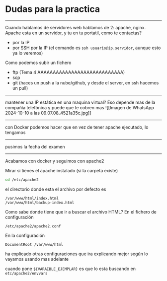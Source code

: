 # Dudas para la practica

---
Cuando hablamos de servidores web hablamos de 2: apache, nginx.
Apache esta en un servidor, y tu en tu portatil, como te contactas?
- por la IP
- por SSH por la IP (el comando es `ssh usuario@ip.servidor`, aunque esto ya lo veremos)

Como podemos subir un fichero
- ftp (Tema 4 AAAAAAAAAAAAAAAAAAAAAAAAAAAA)
- scp
- git (haces un push a la nube/github, y desde el server, en ssh hacemos un pull)


---

mantener una IP estática en una maquina virtual?
Eso depende mas de la compañía telefónica y puede que te cobren mas
![[Imagen de WhatsApp 2024-10-10 a las 09.07.08_4521a35c.jpg]]

---

con Docker podemos hacer que en vez de tener apache ejecutado, lo tengamos

---

pusimos la fecha del examen

---

Acabamos con docker y seguimos con apache2

Mirar si tienes el apache instalado (si la carpeta existe)
```bash
cd /etc/apache2
```

el directorio donde esta el archivo por defecto es 
```
/var/www/html/index.html
/var/www/html/backup-index.html
```

Como sabe donde tiene que ir a buscar el archivo HTML?
En el fichero de configuración

```
/etc/apache2/apache2.conf
```
En la configuración
```
DocumentRoot /var/www/html
```


ha explicado otras configuraciones que ira explicando mejor según lo vayamos usando mas adelante

cuando pone ``${VARAIBLE_EJEMPLAR}`` es que lo esta buscando en ``etc/apache2/envvars``